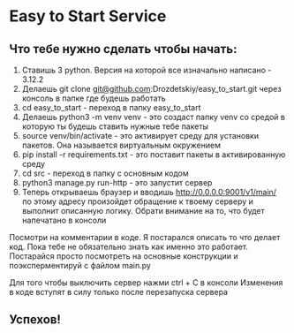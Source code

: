 # Easy to Start Service
## Что тебе нужно сделать чтобы начать:
1. Ставишь 3 python. Версия на которой все изначально написано - 3.12.2
2. Делаешь git clone git@github.com:Drozdetskiy/easy_to_start.git через консоль в папке где будешь работать
3. cd easy_to_start - переход в папку easy_to_start
4. Делаешь python3 -m venv venv - это создаст папку venv со средой в которую ты будешь ставить нужные тебе пакеты
5. source venv/bin/activate - это активирует среду для установки пакетов. Она называется виртуальным окружением
6. pip install -r requirements.txt - это поставит пакеты в активированную среду
7. cd src - переход в папку с основным кодом
8. python3 manage.py run-http - это запустит сервер
9. Теперь открываешь браузер и вводишь http://0.0.0.0:9001/v1/main/ по этому адресу произойдет обращение к 
твоему серверу и выполнит описанную логику. Обрати внимание на то, что будет напечатано в консоли

Посмотри на комментарии в коде. Я постарался описать то что делает код. Пока тебе не обязательно знать как именно это 
работает. Постарайся просто посмотреть на основные конструкции и поэксперментируй с файлом main.py

Для того чтобы выключить сервер нажми ctrl + C в консоли
Изменения в коде вступят в силу только после перезапуска сервера

## Успехов!